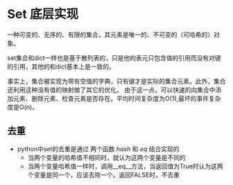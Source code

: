 
# Set 底层实现
一种可变的、无序的、有限的集合，其元素是唯一的、不可变的（可哈希的）对象。

set集合和dict一样也是基于散列表的，只是他的表元只包含值的引用而没有对键的引用，其他的和dict基本上是一致的。

事实上，集合被实现为带有空值的字典，只有键才是实际的集合元素。此外，集合还利用这种没有值的映射做了其它的优化。
由于这一点，可以快速的向集合中添加元素、删除元素、检查元素是否存在。平均时间复杂度为O(1),最坏的事件复杂度是O(n)。

## 去重

- python中set的去重是通过 两个函数 _hash_ 和 _eq_ 结合实现的
    - 当两个变量的哈希值不相同时，就认为这两个变量是不同的
    - 当两个变量哈希值一样时，调用__eq__方法，当返回值为True时认为这两个变量是同一个，应该去除一个。返回FALSE时，不去重
    
   